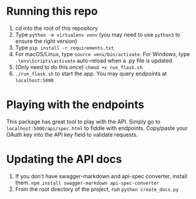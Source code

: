 # Running this repo

1. cd into the root of this repository
2. Type `python -m virtualenv venv` (you may need to use `python3` to ensure the right version)
3. Type `pip install -r requirements.txt`
4. For macOS/Linux, type `source venv/bin/activate`. For Windows, type `.\env\Scripts\activate`
   auto-reload when a .py file is updated
5. (Only need to do this once) `chmod +x run_flask.sh`
6. `./run_flask.sh` to start the app. You may query endpoints at `localhost:5000`

# Playing with the endpoints

This package has great tool to play with the API. Simply go to `localhost:5000/api/spec.html`
to fiddle with endpoints. Copy/paste your OAuth key into the API key field to validate requests.

# Updating the API docs

1. If you don't have swagger-markdown and api-spec converter, install them. `npm install swagger-markdown api-spec-converter`
2. From the root directory of the project, run `python create_docs.py`
